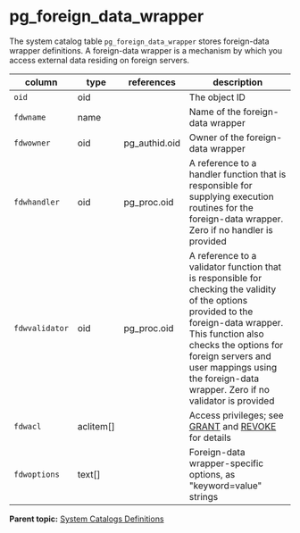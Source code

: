 # pg_foreign_data_wrapper 

The system catalog table `pg_foreign_data_wrapper` stores foreign-data wrapper definitions. A foreign-data wrapper is a mechanism by which you access external data residing on foreign servers.

|column|type|references|description|
|------|----|----------|-----------|
|`oid`|oid||The object ID|
|`fdwname`|name| |Name of the foreign-data wrapper|
|`fdwowner`|oid|pg\_authid.oid|Owner of the foreign-data wrapper|
|`fdwhandler`|oid|pg\_proc.oid|A reference to a handler function that is responsible for supplying execution routines for the foreign-data wrapper. Zero if no handler is provided|
|`fdwvalidator`|oid|pg\_proc.oid|A reference to a validator function that is responsible for checking the validity of the options provided to the foreign-data wrapper. This function also checks the options for foreign servers and user mappings using the foreign-data wrapper. Zero if no validator is provided|
|`fdwacl`|aclitem\[\]| |Access privileges; see [GRANT](../sql_commands/GRANT.html) and [REVOKE](../sql_commands/REVOKE.html) for details|
|`fdwoptions`|text\[\]| |Foreign-data wrapper-specific options, as "keyword=value" strings|

**Parent topic:** [System Catalogs Definitions](../system_catalogs/catalog_ref-html.html)

